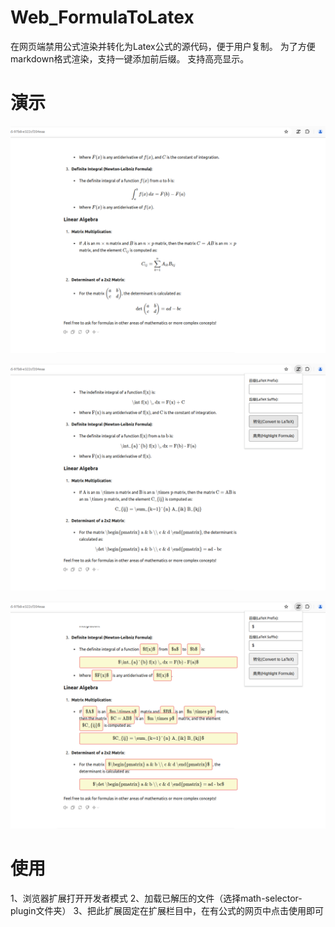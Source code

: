 # Web_FormulaToLatex
在网页端禁用公式渲染并转化为Latex公式的源代码，便于用户复制。
为了方便markdown格式渲染，支持一键添加前后缀。
支持高亮显示。
# 演示

![before_conversion](docs/images/before_conversion.png)

![after_conversion](docs/images/after_conversion.png)

![Modifying_and_Highlighting](docs/images/Modifying_and_Highlighting.png)

# 使用
1、浏览器扩展打开开发者模式
2、加载已解压的文件（选择math-selector-plugin文件夹）
3、把此扩展固定在扩展栏目中，在有公式的网页中点击使用即可
